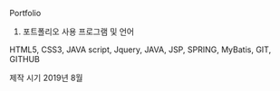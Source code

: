 Portfolio

1. 포트폴리오
사용 프로그램 및 언어

HTML5, CSS3, JAVA script, Jquery, JAVA, JSP, SPRING, MyBatis, GIT, GITHUB

제작 시기
2019년 8월
